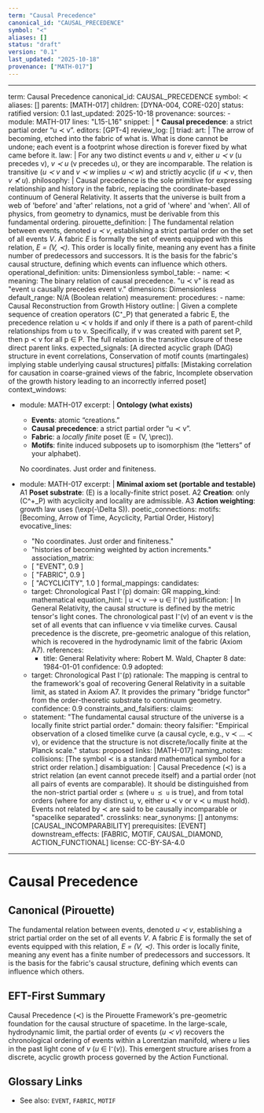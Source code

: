 ```yaml
---
term: "Causal Precedence"
canonical_id: "CAUSAL_PRECEDENCE"
symbol: "≺"
aliases: []
status: "draft"
version: "0.1"
last_updated: "2025-10-18"
provenance: ["MATH-017"]
---
```


---
term: Causal Precedence
canonical_id: CAUSAL_PRECEDENCE
symbol: ≺
aliases: []
parents: [MATH-017]
children: [DYNA-004, CORE-020]
status: ratified
version: 0.1
last_updated: 2025-10-18
provenance:
  sources:
    - module: MATH-017
      lines: "L15-L16"
      snippet: |
        * **Causal precedence**: a strict partial order “u ≺ v”.
  editors: [GPT-4]
  review_log: []
triad:
  art: |
    The arrow of becoming, etched into the fabric of what is. What is done cannot be undone; each event is a footprint whose direction is forever fixed by what came before it.
  law: |
    For any two distinct events *u* and *v*, either *u ≺ v* (u precedes v), *v ≺ u* (v precedes u), or they are incomparable. The relation is transitive (*u ≺ v* and *v ≺ w* implies *u ≺ w*) and strictly acyclic (if *u ≺ v*, then *v ⊀ u*).
  philosophy: |
    Causal precedence is the sole primitive for expressing relationship and history in the fabric, replacing the coordinate-based continuum of General Relativity. It asserts that the universe is built from a web of 'before' and 'after' relations, not a grid of 'where' and 'when'. All of physics, from geometry to dynamics, must be derivable from this fundamental ordering.
pirouette_definition: |
  The fundamental relation between events, denoted *u ≺ v*, establishing a strict partial order on the set of all events *V*. A fabric *E* is formally the set of events equipped with this relation, *E = (V, ≺)*. This order is locally finite, meaning any event has a finite number of predecessors and successors. It is the basis for the fabric's causal structure, defining which events can influence which others.
operational_definition:
  units: Dimensionless
  symbol_table:
    - name: ≺
      meaning: The binary relation of causal precedence. "u ≺ v" is read as "event u causally precedes event v."
      dimensions: Dimensionless
      default_range: N/A (Boolean relation)
  measurement:
    procedures:
      - name: Causal Reconstruction from Growth History
        outline: |
          Given a complete sequence of creation operators (C⁺_P) that generated a fabric E, the precedence relation u ≺ v holds if and only if there is a path of parent-child relationships from u to v. Specifically, if v was created with parent set P, then p ≺ v for all p ∈ P. The full relation is the transitive closure of these direct parent links.
        expected_signals: [A directed acyclic graph (DAG) structure in event correlations, Conservation of motif counts (martingales) implying stable underlying causal structures]
        pitfalls: [Mistaking correlation for causation in coarse-grained views of the fabric, Incomplete observation of the growth history leading to an incorrectly inferred poset]
context_windows:
  - module: MATH-017
    excerpt: |
      **Ontology (what exists)**
      * **Events**: atomic “creations.”
      * **Causal precedence**: a strict partial order “u ≺ v”.
      * **Fabric**: a *locally finite* poset (E = (V, \prec)).
      * **Motifs**: finite induced subposets up to isomorphism (the “letters” of your alphabet).

      No coordinates. Just order and finiteness.
  - module: MATH-017
    excerpt: |
      **Minimal axiom set (portable and testable)**
      A1 **Poset substrate**: (E) is a locally-finite strict poset.
      A2 **Creation**: only (C^+_P) with acyclicity and locality are admissible.
      A3 **Action weighting**: growth law uses (\exp(-\Delta S)).
poetic_connections:
  motifs: [Becoming, Arrow of Time, Acyclicity, Partial Order, History]
  evocative_lines:
    - "No coordinates. Just order and finiteness."
    - "histories of becoming weighted by action increments."
  association_matrix:
    - [ "EVENT", 0.9 ]
    - [ "FABRIC", 0.9 ]
    - [ "ACYCLICITY", 1.0 ]
formal_mappings:
  candidates:
    - target: Chronological Past I⁻(p)
      domain: GR
      mapping_kind: mathematical
      equation_hint: |
        u ≺ v  ⟶  u ∈ I⁻(v)
      justification: |
        In General Relativity, the causal structure is defined by the metric tensor's light cones. The chronological past I⁻(v) of an event v is the set of all events that can influence v via timelike curves. Causal precedence is the discrete, pre-geometric analogue of this relation, which is recovered in the hydrodynamic limit of the fabric (Axiom A7).
      references:
        - title: General Relativity
          where: Robert M. Wald, Chapter 8
          date: 1984-01-01
      confidence: 0.9
  adopted:
    - target: Chronological Past I⁻(p)
      rationale: The mapping is central to the framework's goal of recovering General Relativity in a suitable limit, as stated in Axiom A7. It provides the primary "bridge functor" from the order-theoretic substrate to continuum geometry.
      confidence: 0.9
constraints_and_falsifiers:
  claims:
    - statement: "The fundamental causal structure of the universe is a locally finite strict partial order."
      domain: theory
      falsifier: "Empirical observation of a closed timelike curve (a causal cycle, e.g., v ≺ ... ≺ v), or evidence that the structure is not discrete/locally finite at the Planck scale."
      status: proposed
      links: [MATH-017]
naming_notes:
  collisions: [The symbol ≺ is a standard mathematical symbol for a strict order relation.]
  disambiguation: |
    Causal Precedence (≺) is a strict relation (an event cannot precede itself) and a partial order (not all pairs of events are comparable). It should be distinguished from the non-strict partial order `⪯` (where `u ⪯ u` is true), and from total orders (where for any distinct u, v, either u ≺ v or v ≺ u must hold). Events not related by ≺ are said to be causally incomparable or "spacelike separated".
crosslinks:
  near_synonyms: []
  antonyms: [CAUSAL_INCOMPARABILITY]
  prerequisites: [EVENT]
  downstream_effects: [FABRIC, MOTIF, CAUSAL_DIAMOND, ACTION_FUNCTIONAL]
license: CC-BY-SA-4.0
---

# Causal Precedence

## Canonical (Pirouette)
The fundamental relation between events, denoted *u ≺ v*, establishing a strict partial order on the set of all events *V*. A fabric *E* is formally the set of events equipped with this relation, *E = (V, ≺)*. This order is locally finite, meaning any event has a finite number of predecessors and successors. It is the basis for the fabric's causal structure, defining which events can influence which others.

## EFT-First Summary
Causal Precedence (≺) is the Pirouette Framework's pre-geometric foundation for the causal structure of spacetime. In the large-scale, hydrodynamic limit, the partial order of events (*u ≺ v*) recovers the chronological ordering of events within a Lorentzian manifold, where *u* lies in the past light cone of *v* (*u* ∈ I⁻(*v*)). This emergent structure arises from a discrete, acyclic growth process governed by the Action Functional.

## Glossary Links
- See also: `EVENT`, `FABRIC`, `MOTIF`